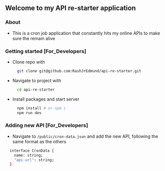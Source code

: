 ## Welcome to my API re-starter application

### About

- This is a cron job application that constantly hits my online APIs to make sure the remain alive

### Getting started [For_Developers]

- Clone repo with

    ```bash
      git clone git@github.com:RashJrEdmund/api-re-starter.git
    ```

- Navigate to project with

    ```bash
      cd api-re-starter
    ```

- Install packages and start server

    ```bash
      npm install # or npm i
      npm run dev
    ```

### Adding new API [For_Developers]

- Navigate to `/public/cron-data.json` and add the new API, following the same format as the others

```bash
  interface CronData {
    name: string;
    "api-url": string;
  }
```
